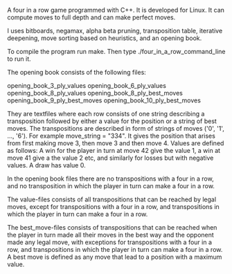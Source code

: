 A four in a row game programmed with C++. It is developed for Linux. It can
compute moves to full depth and can make perfect moves.

I uses bitboards, negamax, alpha beta pruning, transposition table,
iterative deepening, move sorting based on heuristics, and an opening book.

To compile the program run make. Then type ./four_in_a_row_command_line to run it.

The opening book consists of the following files:

opening_book_3_ply_values
opening_book_6_ply_values
opening_book_8_ply_values
opening_book_8_ply_best_moves
opening_book_9_ply_best_moves
opening_book_10_ply_best_moves

They are textfiles where each row consists of one string describing a transposition
followed by either a value for the position or a string of best moves.
The transpositions are described in form of strings of moves ('0', '1', ..., '6').
For example move_string = "334". It gives the position that
arises from first making move 3, then move 3 and then move 4.
Values are defined as follows: A win for the player in turn at move 42 give the value 1,
a win at move 41 give a the value 2 etc, and similarly for losses but with negative values.
A draw has value 0.

In the opening book files there are no transpositions with a four in a row, and
no transposition in which the player in turn can make a four in a row.

The value-files consists of all transpositions that can be reached by legal moves,
except for transpositions with a four in a row, and transpositions in which the
player in turn can make a four in a row.

The best_move-files consists of transpositions that can be reached when the player
in turn made all their moves in the best way and the opponent made any legal move,
with exceptions for transpositions with a four in a row, and transpositions in which the
player in turn can make a four in a row. A best move is defined as any move that lead to
a position with a maximum value.
